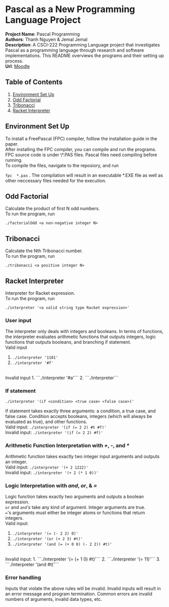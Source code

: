 # Pascal as a New Programming Language Project

__Project Name__: Pascal Programming <br/>
__Authors__: Thanh Nguyen & Jemal Jemal <br/>
__Description__: A CSCI-222 Programming Language project that investigates Pascal as a programming language through research and software implementations. This README overviews the programs and their setting up process. <br/>
__Url__: [Moodle](https://moodle-1819.wooster.edu/mod/assign/view.php?id=16923) <br/>

## Table of Contents
1. [Environment Set Up](#setup)
2. [Odd Factorial](#oddFact)  
3. [Tribonacci](#trib)  
4. [Racket Interpreter](#interp)  

## Environment Set Up
<a name="setup"/>
To install a FreePascal (FPC) compiler, folllow the installation guide in the paper.
<br/>
After installing the FPC compiler, you can compile and run the programs.
<br/>
FPC source code is under \*.PAS files. Pascal files need compiling before running.
<br/>
To compile the files, navigate to the reposiory, and run 

```fpc  *.pas``` . The compilation will result in an executable \*.EXE file as well as other neccessary files needed for the execution.

## Odd Factorial
<a name="oddFact"/>
Calculate the product of first N odd numbers.
<br/>
To run the program, run  

```./factorialOdd <a non-negative integer N>```

## Tribonacci
<a name="trib"/>
Calculate the Nth Tribonacci number.
<br/>
To run the program, run 

```./tribonacci <a positive integer N>```


## Racket Interpreter
<a name="interp"/>
Interpreter for Racket expression.
<br/>
To run the program, run 

```./interpreter '<a valid string type Racket expression>'```

### User input
The interpreter only deals with integers and booleans. In terms of functions, the interpreter evaluates arithmetic functions that outputs integers, logic functions that outputs booleans, and branching if statement. 
<br/>
Valid input 
1. ```./interpreter '1101'``` 
2. ```./interpreter '#f'```
<br/>
Invalid input
1. ```./interpreter '#a'```
2. ```./interpreter```

### If statement
```
./interpreter '(if <condition> <true case> <false case>)'
```
If statement takes exactly three arguments: a condition, a true case, and false case. Condition accepts booleans, integers (which will always be evaluated as true), and other functions. 
<br/>
Valid input: ```./interpreter '(if (= 2 2) #t #f)'```
<br/>
Invalid input: ```./interpreter '(if (= 2 2) #f)'```

### Arithmetic Function Interpretation with *+*, *-*, and _*_
Arithmetic function takes exactly two integer input arguments and outputs an integer. 
<br/>
Valid input: ```./interpreter '(+ 2 1222)'```
<br/>
Invalid input: ```./interpreter '(+ 2 (* 1 0))'```

### Logic Interpretation with *and*, *or*, & *=*
Logic function takes exactly two arguments and outputs a boolean expression. 
<br/>
```or``` and ```and```'s take any kind of argument. Integer arguments are true. 
<br/>
```=```'s arguments must either be integer atoms or functions that return integers.
<br/>
Valid input: 
1. ```./interpreter '(= (- 2 2) 0)'```
2. ```./interpreter '(or (+ 2 3) #t)'```
3. ```./interpreter '(and (= (+ 0 0) (- 2 2)) #t)'```
<br/>
Invalid input: 
1. ```./interpreter '(= (+ 1 0) #t)'```
2. ```./interpreter '(= 11)'```
3. ```./interpreter '(and #t)'```

### Error handling
Inputs that violate the above rules will be invalid. Invalid inputs will result in an error message and program termination. Common errors are invalid numbers of arguments, invalid data types, etc.